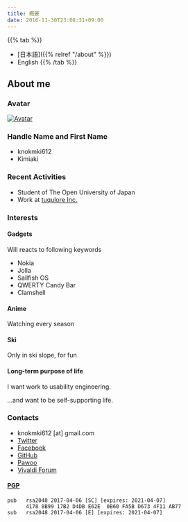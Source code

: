 ```yaml
---
title: 概要
date: 2016-11-30T23:08:31+09:00
---
```


{{% tab %}}
- [日本語]({{% relref "/about" %}})
- English
{{% /tab %}}

## About me

### Avatar

[![Avatar](https://secure.gravatar.com/avatar/6b2fd17bf8572ea5d60c0916db36627c)](https://ja.gravatar.com/knokmki612)

### Handle Name and First Name

- knokmki612
- Kimiaki

### Recent Activities

- Student of The Open University of Japan
- Work at [tuqulore Inc.](https://tuqulore.com)

### Interests

#### Gadgets

Will reacts to following keywords

- Nokia
- Jolla
- Sailfish OS
- QWERTY Candy Bar
- Clamshell

#### Anime

Watching every season

#### Ski

Only in ski slope, for fun

#### Long-term purpose of life

I want work to usability engineering.

...and want to be self-supporting life.

### Contacts

- knokmki612 \[at\] gmail.com
- [Twitter](https://twitter.com/knokmki612)
- [Facebook](https://www.facebook.com/kimiaki.kuno)
- [GitHub](https://github.com/knokmki612)
- [Pawoo](https://pawoo.net/@knokmki612)
- [Vivaldi Forum](https://forum.vivaldi.net/user/knokmki612)

#### [PGP](/knokmki612.asc)

```
pub   rsa2048 2017-04-06 [SC] [expires: 2021-04-07]
      4178 8B99 17B2 D4DB E62E  0B60 FA5B D673 4F11 AB77
sub   rsa2048 2017-04-06 [E] [expires: 2021-04-07]
```
